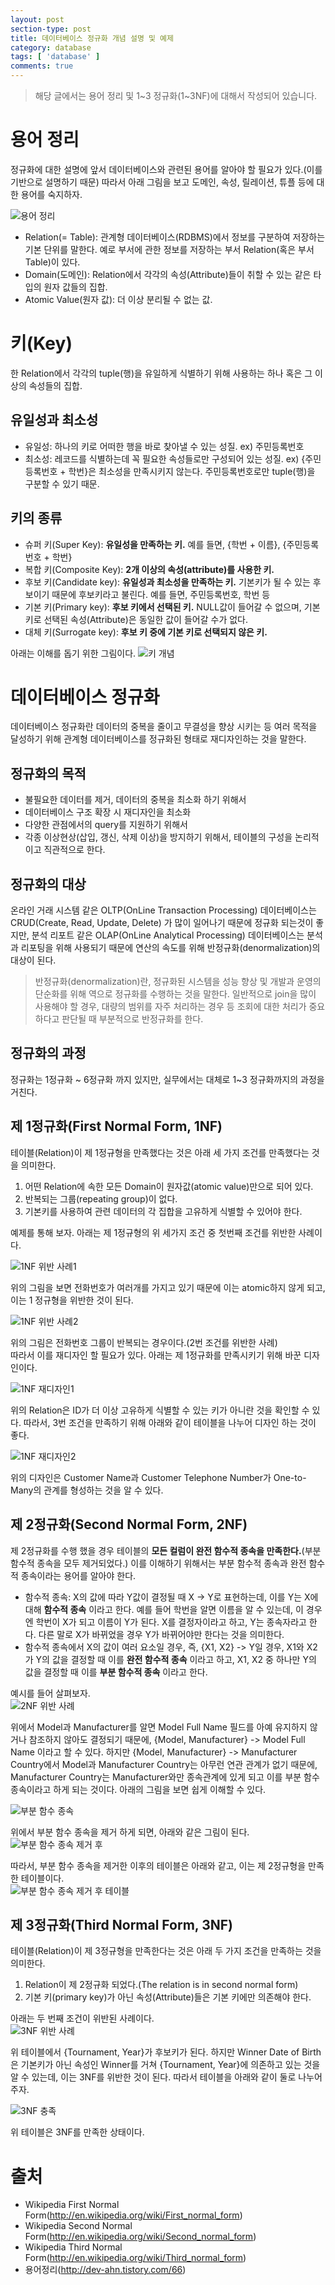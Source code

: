```yaml
---
layout: post
section-type: post
title: 데이터베이스 정규화 개념 설명 및 예제
category: database
tags: [ 'database' ]
comments: true
---
```


> 해당 글에서는 용어 정리 및 1~3 정규화(1~3NF)에 대해서 작성되어 있습니다. 

# 용어 정리

정규화에 대한 설명에 앞서 데이터베이스와 관련된 용어를 알아야 할 필요가 있다.(이를 기반으로 설명하기 때문) 따라서 아래 그림을 보고 도메인, 속성, 릴레이션, 튜플 등에 대한 용어를 숙지하자.  

![용어 정리](http://dl.dropbox.com/s/7wuch5scloueeza/%EC%8A%A4%ED%81%AC%EB%A6%B0%EC%83%B7%202018-12-02%2017.16.29.png)  

- Relation(= Table): 관계형 데이터베이스(RDBMS)에서 정보를 구분하여 저장하는 기본 단위를 말한다. 예로 부서에 관한 정보를 저장하는 부서 Relation(혹은 부서 Table)이 있다.
- Domain(도메인): Relation에서 각각의 속성(Attribute)들이 취할 수 있는 같은 타입의 원자 값들의 집합.
- Atomic Value(원자 값): 더 이상 분리될 수 없는 값.

# 키(Key)

한 Relation에서 각각의 tuple(행)을 유일하게 식별하기 위해 사용하는 하나 혹은 그 이상의 속성들의 집합.

## 유일성과 최소성

- 유일성: 하나의 키로 어떠한 행을 바로 찾아낼 수 있는 성질. ex) 주민등록번호
- 최소성: 레코드를 식별하는데 꼭 필요한 속성들로만 구성되어 있는 성질. ex) {주민등록번호 + 학번}은 최소성을 만족시키지 않는다. 주민등록번호로만 tuple(행)을 구분할 수 있기 때문.

## 키의 종류

- 슈퍼 키(Super Key): **유일성을 만족하는 키.** 예를 들면, {학번 + 이름}, {주민등록번호 + 학번}
- 복합 키(Composite Key): **2개 이상의 속성(attribute)를 사용한 키.**
- 후보 키(Candidate key): **유일성과 최소성을 만족하는 키.** 기본키가 될 수 있는 후보이기 때문에 후보키라고 불린다. 예를 들면, 주민등록번호, 학번 등
- 기본 키(Primary key): **후보 키에서 선택된 키.** NULL값이 들어갈 수 없으며, 기본키로 선택된 속성(Attribute)은 동일한 값이 들어갈 수가 없다.
- 대체 키(Surrogate key): **후보 키 중에 기본 키로 선택되지 않은 키.**

아래는 이해를 돕기 위한 그림이다.
![키 개념](http://dl.dropbox.com/s/l51vuclpeqkdmwr/%EC%8A%A4%ED%81%AC%EB%A6%B0%EC%83%B7%202018-12-04%2014.33.19.png)

# 데이터베이스 정규화

데이터베이스 정규화란 데이터의 중복을 줄이고 무결성을 향상 시키는 등 여러 목적을 달성하기 위해 관계형 데이터베이스를 정규화된 형태로 재디자인하는 것을 말한다.

## 정규화의 목적

- 불필요한 데이터를 제거, 데이터의 중복을 최소화 하기 위해서
- 데이터베이스 구조 확장 시 재디자인을 최소화
- 다양한 관점에서의 query를 지원하기 위해서
- 각종 이상현상(삽입, 갱신, 삭제 이상)을 방지하기 위해서, 테이블의 구성을 논리적이고 직관적으로 한다.

## 정규화의 대상

온라인 거래 시스템 같은 OLTP(OnLine Transaction Processing) 데이터베이스는 CRUD(Create, Read, Update, Delete) 가 많이 일어나기 때문에 정규화 되는것이 좋지만, 분석 리포트 같은 OLAP(OnLine Analytical Processing) 데이터베이스는 분석과 리포팅을 위해 사용되기 때문에 연산의 속도를 위해 반정규화(denormalization)의 대상이 된다.

> 반정규화(denormalization)란, 정규화된 시스템을 성능 향상 및 개발과 운영의 단순화를 위해 역으로 정규화를 수행하는 것을 말한다. 일반적으로 join을 많이 사용해야 할 경우, 대량의 범위를 자주 처리하는 경우 등 조회에 대한 처리가 중요하다고 판단될 때 부분적으로 반정규화를 한다.

## 정규화의 과정

정규화는 1정규화 ~ 6정규화 까지 있지만, 실무에서는 대체로 1~3 정규화까지의 과정을 거친다.

## 제 1정규화(First Normal Form, 1NF)

테이블(Relation)이 제 1정규형을 만족했다는 것은 아래 세 가지 조건를 만족했다는 것을 의미한다.

1. 어떤 Relation에 속한 모든 Domain이 원자값(atomic value)만으로 되어 있다.
2. 반복되는 그룹(repeating group)이 없다.
3. 기본키를 사용하여 관련 데이터의 각 집합을 고유하게 식별할 수 있어야 한다.

예제를 통해 보자. 아래는 제 1정규형의 위 세가지 조건 중 첫번째 조건를 위반한 사례이다.  

![1NF 위반 사례1](http://dl.dropbox.com/s/9s8vowdzs3t66uw/%EC%8A%A4%ED%81%AC%EB%A6%B0%EC%83%B7%202018-12-02%2017.50.02.png)  

위의 그림을 보면 전화번호가 여러개를 가지고 있기 때문에 이는 atomic하지 않게 되고, 이는 1 정규형을 위반한 것이 된다.

![1NF 위반 사례2](http://dl.dropbox.com/s/rk4jovticy5y3fw/%EC%8A%A4%ED%81%AC%EB%A6%B0%EC%83%B7%202018-12-02%2017.54.10.png)  

위의 그림은 전화번호 그룹이 반복되는 경우이다.(2번 조건를 위반한 사례)  
따라서 이를 재디자인 할 필요가 있다. 아래는 제 1정규화를 만족시키기 위해 바꾼 디자인이다.  

![1NF 재디자인1](http://dl.dropbox.com/s/1rr8ofxuy46i61b/%EC%8A%A4%ED%81%AC%EB%A6%B0%EC%83%B7%202018-12-02%2018.00.52.png)  

위의 Relation은 ID가 더 이상 고유하게 식별할 수 있는 키가 아니란 것을 확인할 수 있다. 따라서, 3번 조건을 만족하기 위해 아래와 같이 테이블을 나누어 디자인 하는 것이 좋다.  

![1NF 재디자인2](http://dl.dropbox.com/s/dpuppv89n42ubre/%EC%8A%A4%ED%81%AC%EB%A6%B0%EC%83%B7%202018-12-02%2022.55.29.png)  

위의 디자인은 Customer Name과 Customer Telephone Number가 One-to-Many의 관계를 형성하는 것을 알 수 있다.

## 제 2정규화(Second Normal Form, 2NF)

제 2정규화를 수행 했을 경우 테이블의 **모든 컬럼이 완전 함수적 종속을 만족한다.**(부분 함수적 종속을 모두 제거되었다.) 이를 이해하기 위해서는 부분 함수적 종속과 완전 함수적 종속이라는 용어를 알아야 한다.

- 함수적 종속: X의 값에 따라 Y값이 결정될 때 X -> Y로 표현하는데, 이를 Y는 X에 대해 **함수적 종속** 이라고 한다. 예를 들어 학번을 알면 이름을 알 수 있는데, 이 경우엔 학번이 X가 되고 이름이 Y가 된다. X를 결정자이라고 하고, Y는 종속자라고 한다. 다른 말로 X가 바뀌었을 경우 Y가 바뀌어야만 한다는 것을 의미한다. 
- 함수적 종속에서 X의 값이 여러 요소일 경우, 즉, {X1, X2} -> Y일 경우, X1와 X2가 Y의 값을 결정할 때 이를 **완전 함수적 종속** 이라고 하고, X1, X2 중 하나만 Y의 값을 결정할 때 이를 **부분 함수적 종속** 이라고 한다.  

예시를 들어 살펴보자.  
![2NF 위반 사례](http://dl.dropbox.com/s/c2xfxdanbuiaw1l/%EC%8A%A4%ED%81%AC%EB%A6%B0%EC%83%B7%202018-12-03%2006.58.17.png)  

위에서 Model과 Manufacturer를 알면 Model Full Name 필드를 아예 유지하지 않거나 참조하지 않아도 결정되기 때문에, {Model, Manufacturer} -> Model Full Name 이라고 할 수 있다. 
하지만 {Model, Manufacturer} -> Manufacturer Country에서  Model과 Manufacturer Country는 아무런 연관 관계가 없기 때문에, Manufacturer Country는 Manufacturer와만 종속관계에 있게 되고 이를 부분 함수 종속이라고 하게 되는 것이다. 아래의 그림을 보면 쉽게 이해할 수 있다.

![부분 함수 종속](http://dl.dropbox.com/s/q4qcy99obhv6vnu/%EC%8A%A4%ED%81%AC%EB%A6%B0%EC%83%B7%202018-12-03%2010.49.33.png)  

위에서 부분 함수 종속을 제거 하게 되면, 아래와 같은 그림이 된다.  
![부분 함수 종속 제거 후](http://dl.dropbox.com/s/v88uavl6zs5jsiz/%EC%8A%A4%ED%81%AC%EB%A6%B0%EC%83%B7%202018-12-03%2010.53.55.png)  

따라서, 부분 함수 종속을 제거한 이후의 테이블은 아래와 같고, 이는 제 2정규형을 만족한 테이블이다.  
![부분 함수 종속 제거 후 테이블](http://dl.dropbox.com/s/x8481598dhnpzeg/%EC%8A%A4%ED%81%AC%EB%A6%B0%EC%83%B7%202018-12-03%2010.58.15.png)

## 제 3정규화(Third Normal Form, 3NF)

테이블(Relation)이 제 3정규형을 만족한다는 것은 아래 두 가지 조건을 만족하는 것을 의미한다.
1. Relation이 제 2정규화 되었다.(The relation is in second normal form)
2. 기본 키(primary key)가 아닌 속성(Attribute)들은 기본 키에만 의존해야 한다.

아래는 두 번째 조건이 위반된 사례이다.  
![3NF 위반 사례](http://dl.dropbox.com/s/xtfoetv8hg6jn3f/%EC%8A%A4%ED%81%AC%EB%A6%B0%EC%83%B7%202018-12-03%2012.59.46.png)  

위 테이블에서 {Tournament, Year}가 후보키가 된다. 하지만 Winner Date of Birth은 기본키가 아닌 속성인 Winner를 거쳐 {Tournament, Year}에 의존하고 있는 것을 알 수 있는데, 이는 3NF를 위반한 것이 된다. 따라서 테이블을 아래와 같이 둘로 나누어 주자.  

![3NF 충족](http://dl.dropbox.com/s/ks03nkc26nsffin/%EC%8A%A4%ED%81%AC%EB%A6%B0%EC%83%B7%202018-12-04%2014.51.39.png)  

위 테이블은 3NF를 만족한 상태이다.

# 출처

- Wikipedia First Normal Form(http://en.wikipedia.org/wiki/First_normal_form)
- Wikipedia Second Normal Form(http://en.wikipedia.org/wiki/Second_normal_form)
- Wikipedia Third Normal Form(http://en.wikipedia.org/wiki/Third_normal_form)
- 용어정리(http://dev-ahn.tistory.com/66)
